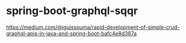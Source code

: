 # spring-boot-graphql-sqqr

https://medium.com/@iguissouma/rapid-development-of-simple-crud-graphql-apis-in-java-and-spring-boot-bafc4e8d387a 

